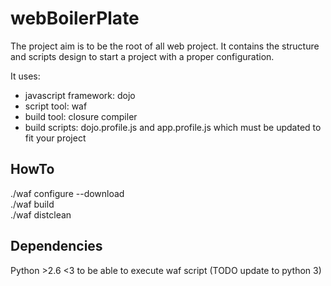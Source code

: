 webBoilerPlate
===

The project aim is to be the root of all web project.
It contains the structure and scripts design to start a project with a proper configuration.

It uses:
* javascript framework: dojo
* script tool: waf
* build tool: closure compiler
* build scripts: dojo.profile.js and app.profile.js which must be updated to fit your project


HowTo
---
./waf configure --download   
./waf build   
./waf distclean


Dependencies
---
Python >2.6 <3 to be able to execute waf script (TODO update to python 3)
